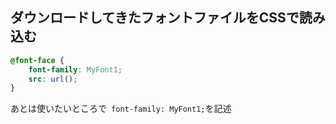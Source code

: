 ## ダウンロードしてきたフォントファイルをCSSで読み込む

``` css
@font-face {
    font-family: MyFont1;
    src: url();
}
```

あとは使いたいところで` font-family: MyFont1;`を記述
